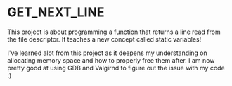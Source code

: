 # GET_NEXT_LINE

This project is about programming a function that returns a line read from the file descriptor.
It teaches a new concept called static variables!

I've learned alot from this project as it deepens my understanding on allocating memory space and how to properly free them after.
I am now pretty good at using GDB and Valgirnd to figure out the issue with my code :)
